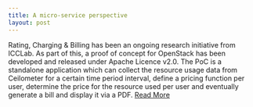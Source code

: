 ```yaml
---
title: A micro-service perspective
layout: post
---
```

Rating, Charging & Billing has been an ongoing research initiative from ICCLab. As part of this, a proof of concept for OpenStack has been developed and released under Apache Licence v2.0. The PoC is a standalone application which can collect the resource usage data from Ceilometer for a certain time period interval, define a pricing function per user, determine the price for the resource used per user and eventually generate a bill and display it via a PDF. <a target="_blank" href="http://blog.zhaw.ch/icclab/dynamic-rating-charging-billing-for-cloud-a-micro-service-perspective/">Read More</a>